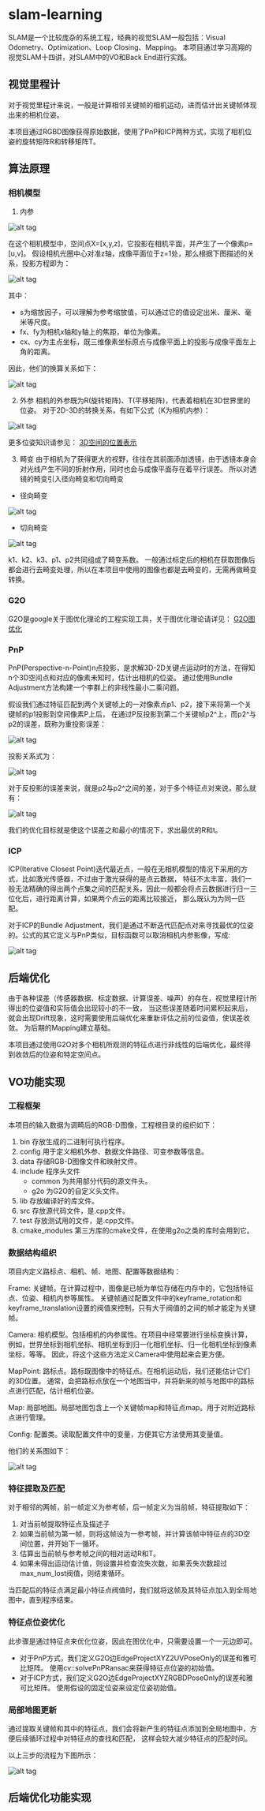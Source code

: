 # slam-learning

SLAM是一个比较庞杂的系统工程，经典的视觉SLAM一般包括：Visual Odometry、Optimization、Loop Closing、Mapping。
本项目通过学习高翔的视觉SLAM十四讲，对SLAM中的VO和Back End进行实践。

## 视觉里程计

对于视觉里程计来说，一般是计算相邻关键帧的相机运动，进而估计出关键帧体现出来的相机位姿。

本项目通过RGBD图像获得原始数据，使用了PnP和ICP两种方式，实现了相机位姿的旋转矩阵R和转移矩阵T。

## 算法原理

### 相机模型

1. 内参

![alt tag](./image/camera.jpg)

在这个相机模型中，空间点X=[x,y,z]，它投影在相机平面，并产生了一个像素p=[u,v]。
假设相机光圈中心对准z轴，成像平面位于z=1处，那么根据下图描述的关系，投影方程即为：

![alt tag](./image/K_model.jpg)

其中：
* s为缩放因子，可以理解为参考缩放值，可以通过它的值设定出米、厘米、毫米等尺度。
* fx、fy为相机x轴和y轴上的焦距，单位为像素。
* cx、cy为主点坐标，既三维像素坐标原点与成像平面上的投影与成像平面左上角的距离。

因此，他们的换算关系如下：

![alt tag](./image/K_model1.jpg)

2. 外参
相机的外参既为R(旋转矩阵)、T(平移矩阵)，代表着相机在3D世界里的位姿。
对于2D-3D的转换关系，有如下公式（K为相机内参）：

![alt tag](./image/K_Rt.jpg)

更多位姿知识请参见：
[3D空间的位置表示](http://www.cnblogs.com/gaoxiang12/p/5113334.html)

3. 畸变
由于相机为了获得更大的视野，往往在其前面添加透镜，由于透镜本身会对光线产生不同的折射作用，同时也会与成像平面存在着平行误差。
所以对透镜的畸变引入径向畸变和切向畸变
* 径向畸变

![alt tag](./image/K_jx.jpg)

* 切向畸变

![alt tag](./image/K_qx.jpg)

k1、k2、k3、p1、p2共同组成了畸变系数。
一般通过标定后的相机在获取图像后都会进行去畸变处理，所以在本项目中使用的图像也都是去畸变的，无需再做畸变转换。

### G2O
G2O是google关于图优化理论的工程实现工具，关于图优化理论请详见：
[G2O图优化](http://www.cnblogs.com/gaoxiang12/p/5304272.html)

### PnP

PnP(Perspective-n-Point)n点投影，是求解3D-2D关键点运动时的方法，在得知n个3D空间点和对应的像素未知时，估计出相机的位姿。
通过使用Bundle Adjustment方法构建一个李群上的非线性最小二乘问题。

假设我们通过特征匹配到两个关键帧上的一对像素点p1、p2，接下来将第一个关键帧的p1投影到空间像素P上后，
在通过P反投影到第二个关键帧p2^上，而p2^与p2的误差，既称为重投影误差：

![alt tag](./image/rmapping.jpg)

投影关系式为：

![alt tag](./image/mapping_r.jpg)

对于反投影的误差来说，就是p2与p2^之间的差，对于多个特征点对来说，那么就有：

![alt tag](./image/mapping_sum.jpg)

我们的优化目标就是使这个误差之和最小的情况下，求出最优的R和t。

### ICP

ICP(Iterative Closest Point)迭代最近点，一般在无相机模型的情况下采用的方式，比如激光传感器，不过由于激光获得的是点云数据，
特征不太丰富，我们一般无法精确的得出两个点集之间的匹配关系，因此一般都会将点云数据进行归一三位化后，进行距离计算，如果两个点云的距离比较接近，
那么既认为为同一匹配。

对于ICP的Bundle Adjustment，我们是通过不断迭代匹配点对来寻找最优的位姿的。公式的其它定义与PnP类似，目标函数可以取消相机内参影像，写成:

![alt tag](./image/icp_sum.jpg)

## 后端优化

由于各种误差（传感器数据、标定数据、计算误差、噪声）的存在，视觉里程计所得出的位姿值和实际值会出现较小的不一致，
当这些误差随着时间累积起来后，就会出现Drift现象，这时需要使用后端优化来重新评估之前的位姿值，使误差收敛。
为后期的Mapping建立基础。

本项目通过使用G2O对多个相机所观测的特征点进行非线性的后端优化，最终得到收敛后的位姿和特定空间点。

## VO功能实现

### 工程框架

本项目的输入数据为调畸后的RGB-D图像，工程根目录的组织如下：
1. bin 存放生成的二进制可执行程序。
2. config 用于定义相机外参、数据文件路径、可变参数等信息。
3. data 存储RGB-D图像文件和映射文件。
4. include 程序头文件
   * common 为共用部分代码的源文件头。
   * g2o 为G2O的自定义头文件。
5. lib 存放编译好的库文件。
6. src 存放源代码文件，是.cpp文件。
7. test 存放测试用的文件，是.cpp文件。
8. cmake_modules 第三方库的cmake文件，在使用g2o之类的库时会用到它。

### 数据结构组织

项目内定义路标点、相机、帧、地图、配置等数据结构：

Frame: 关键帧。在计算过程中，图像是已帧为单位存储在内存中的，它包括特征点、位姿、相机内参等属性。
关键帧通过配置文件中的keyframe_rotation和keyframe_translation设置的阀值来控制，只有大于阀值的之间的帧才能定为关键帧。

Camera: 相机模型。包括相机的内参属性。在项目中经常要进行坐标变换计算，例如，世界坐标到相机坐标、相机坐标到归一化相机坐标、归一化相机坐标到像素坐标，等等。
因此，将这个这些方法定义Camera中使用起来会更方便。

MapPoint: 路标点。路标既图像中的特征点。在相机运动后，我们还能估计它们的3D位置。
通常，会把路标点放在一个地图当中，并将新来的帧与地图中的路标点进行匹配，估计相机位姿。

Map: 局部地图。局部地图包含上一个关键帧map和特征点map。用于对附近路标点进行管理。

Config: 配置类。读取配置文件中的变量，方便其它方法使用其变量值。

他们的关系图如下：

![alt tag](./image/project_model.jpg)

### 特征提取及匹配

对于相邻的两帧，前一帧定义为参考帧，后一帧定义为当前帧，特征提取如下：

1. 对当前帧提取特征点及描述子
2. 如果当前帧为第一帧，则将这帧设为一参考帧，并计算该帧中特征点的3D空间位置，并开始下一循环。
3. 估算出当前帧与参考帧之间的相对运动R和T。
4. 如果未得出运动估计值，则设置并检查流失次数，如果丢失次数超过max_num_lost阀值，则结束循环。

当匹配后的特征点满足最小特征点阀值时，我们就将这帧及其特征点加入到全局地图中，直到程序结束。

### 特征点位姿优化

此步骤是通过特征点来优化位姿，因此在图优化中，只需要设置一个一元边即可。
* 对于PnP方式，我们定义G2O边EdgeProjectXYZ2UVPoseOnly的误差和雅可比矩阵。
使用cv::solvePnPRansac来获得特征点位姿的初始值。
* 对于ICP方式，我们定义G2O边EdgeProjectXYZRGBDPoseOnly的误差和雅可比矩阵。
使用假设的固定位姿来设定位姿初始值。

### 局部地图更新

通过提取关键帧和其中的特征点，我们会将新产生的特征点添加到全局地图中，方便后续循环过程中对特征点的查找和匹配，
这样会较大减少特征点的匹配时间。

以上三步的流程为下图所示：

![alt tag](./image/feature_map.jpg)

## 后端优化功能实现

### 
